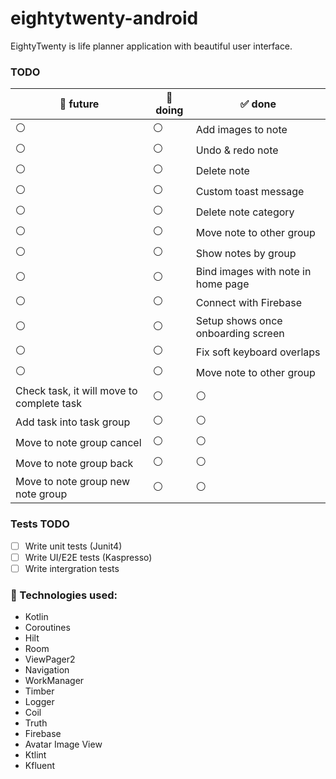 # eightytwenty-android

EightyTwenty is life planner application with beautiful user interface. 





### TODO

:dart: future | :hammer: doing |  :white_check_mark: done
--- | ---| --- 
:white_circle: | :white_circle: | Add images to note
:white_circle: | :white_circle: | Undo & redo note
:white_circle: | :white_circle: | Delete note
:white_circle: | :white_circle: | Custom toast message
:white_circle: | :white_circle: | Delete note category
:white_circle: | :white_circle: | Move note to other group
:white_circle: | :white_circle: | Show notes by group
:white_circle: | :white_circle: | Bind images with note in home page
:white_circle: | :white_circle: | Connect with Firebase
:white_circle: | :white_circle: | Setup shows once onboarding screen
:white_circle: | :white_circle: | Fix soft keyboard overlaps
:white_circle: | :white_circle: | Move note to other group
Check task, it will move to complete task| :white_circle: | :white_circle:
Add task into task group | :white_circle: |  :white_circle:
Move to note group cancel | :white_circle: | :white_circle:
Move to note group back | :white_circle: | :white_circle:
Move to note group new note group| :white_circle: | :white_circle:


### Tests TODO
- [ ] Write unit tests (Junit4)
- [ ] Write UI/E2E tests (Kaspresso)
- [ ] Write intergration tests

### 🔨 Technologies used:

- Kotlin
- Coroutines
- Hilt
- Room
- ViewPager2
- Navigation
- WorkManager
- Timber
- Logger
- Coil
- Truth
- Firebase
- Avatar Image View
- Ktlint
- Kfluent

